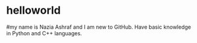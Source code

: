 # helloworld
#my name is Nazia Ashraf and I am new to GitHub. Have basic knowledge in Python and C++ languages.
